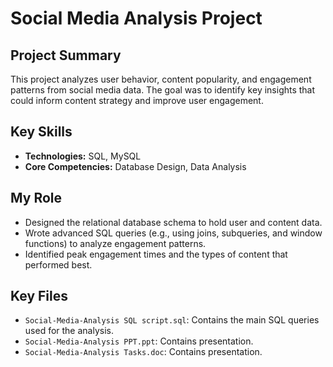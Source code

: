 # Social Media Analysis Project 

## Project Summary
This project analyzes user behavior, content popularity, and engagement patterns from social media data. The goal was to identify key insights that could inform content strategy and improve user engagement.

## Key Skills
* **Technologies:** SQL, MySQL
* **Core Competencies:** Database Design, Data Analysis 

## My Role
* Designed the relational database schema to hold user and content data.
* Wrote advanced SQL queries (e.g., using joins, subqueries, and window functions) to analyze engagement patterns.
* Identified peak engagement times and the types of content that performed best.

## Key Files
* `Social-Media-Analysis SQL script.sql`: Contains the main SQL queries used for the analysis.
* `Social-Media-Analysis PPT.ppt`: Contains presentation.
* `Social-Media-Analysis Tasks.doc`: Contains presentation.
